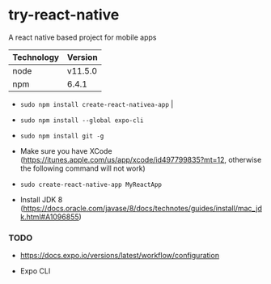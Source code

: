 # try-react-native

A react native based project for mobile apps 


| Technology | Version |
| --- | --- | 
| node | v11.5.0 | 
| npm  | 6.4.1 | 

+ `sudo npm install create-react-nativea-app` |

+ `sudo npm install --global expo-cli`

+ `sudo npm install git -g`

+ Make sure you have XCode (https://itunes.apple.com/us/app/xcode/id497799835?mt=12, otherwise the following command will not work)

+ `sudo create-react-native-app MyReactApp`

+ Install JDK 8 (https://docs.oracle.com/javase/8/docs/technotes/guides/install/mac_jdk.html#A1096855)

	
### TODO 

+ https://docs.expo.io/versions/latest/workflow/configuration

+ Expo CLI 